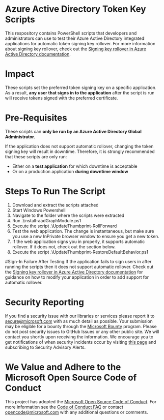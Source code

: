 # Azure Active Directory Token Key Scripts
This respository contains PowerShell scripts that developers and administrators can use to test their Azure Active Directory integrated applications for automatic token signing key rollover. For more information about signing key rollover, check out the [Signing key rollover in Azure Active Directory documentation](https://azure.microsoft.com/en-us/documentation/articles/active-directory-signing-key-rollover/).

# Impact
These scripts set the preferred token signing key on a specific application. As a result, **any user that signs in to the application** after the script is run will receive tokens signed with the preferred certificate.

# Pre-Requisites
These scripts can **only be run by an Azure Active Directory Global Administrator**.

If the application does not support automatic rollover, changing the token signing key will result in downtime. Therefore, it is strongly recommended that these scripts are only run:
- Either on a **test application** for which downtime is acceptable 
- Or on a production application **during downtime window**

# Steps To Run The Script
1.	Download and extract the scripts attached
2.	Start Windows Powershell
3.	Navigate to the folder where the scripts were extracted
4.	Run .\install-aadGraphModule.ps1
5.	Execute the script .\UpdateThumbprint-RollForward
6.	Test the web application. The change is instantaneous, but make sure you use a new InPrivate browser window to ensure you get a new token.
7.	If the web application signs you in properly, it supports automatic rollover. If it does not, check out the section below.
8.	Execute the script .\UpdateThumbprint-RestoreDefaultBehavior.ps1

#Sign-In Failure After Testing
If the application fails to sign users in after running the scripts then it does not support automatic rollover.
Check out the [Signing key rollover in Azure Active Directory documentation](https://azure.microsoft.com/en-us/documentation/articles/active-directory-signing-key-rollover/) for guidance on how to modify your application in order to add support for automatic rollover.

# Security Reporting
If you find a security issue with our libraries or services please report it to [secure@microsoft.com](mailto:secure@microsoft.com) with as much detail as possible. Your submission may be eligible for a bounty through the [Microsoft Bounty](http://aka.ms/bugbounty) program. Please do not post security issues to GitHub Issues or any other public site. We will contact you shortly upon receiving the information. We encourage you to get notifications of when security incidents occur by visiting [this page](https://technet.microsoft.com/en-us/security/dd252948) and subscribing to Security Advisory Alerts.

# We Value and Adhere to the Microsoft Open Source Code of Conduct
This project has adopted the [Microsoft Open Source Code of Conduct](https://opensource.microsoft.com/codeofconduct/). For more information see the [Code of Conduct FAQ](https://opensource.microsoft.com/codeofconduct/faq/) or contact [opencode@microsoft.com](mailto:opencode@microsoft.com) with any additional questions or comments.

